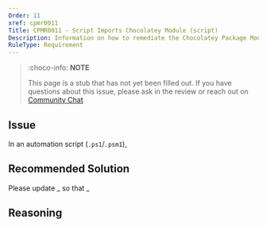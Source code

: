 ```yaml
---
Order: 11
xref: cpmr0011
Title: CPMR0011 - Script Imports Chocolatey Module (script)
Description: Information on how to remediate the Chocolatey Package Moderation Rule 0011
RuleType: Requirement
---
```


<?! Include "../../../../../shared/package-validator-rule-requirement.txt" /?>

> :choco-info: **NOTE**
>
> This page is a stub that has not yet been filled out. If you have questions about this issue, please ask in the review or reach out on [Community Chat](https://ch0.co/community)

## Issue

In an automation script (`.ps1`/`.psm1`),

## Recommended Solution

Please update _ so that _

## Reasoning
